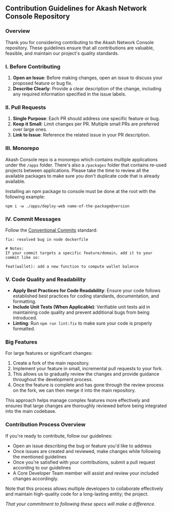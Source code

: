## Contribution Guidelines for Akash Network Console Repository
### Overview

Thank you for considering contributing to the Akash Network Console repository. These guidelines ensure that all contributions are valuable, feasible, and maintain our project's quality standards.

### I. Before Contributing

1. **Open an Issue**: Before making changes, open an issue to discuss your proposed feature or bug fix.
2. **Describe Clearly**: Provide a clear description of the change, including any required information specified in the issue labels.

### II. Pull Requests

1. **Single Purpose**: Each PR should address one specific feature or bug.
2. **Keep it Small**: Limit changes per PR. Multiple small PRs are preferred over large ones.
3. **Link to Issue**: Reference the related issue in your PR description.

### III. Monorepo

Akash Console repo is a monorepo which contains multiple applications under the `/apps` folder. There's also a `/packages` folder that contains re-used projects between applications. Please take the time to review all the available packages to make sure you don't duplicate code that is already available.

Installing an npm package to console must be done at the root with the following example:

```
npm i -w ./apps/deploy-web name-of-the-package@version
```

### IV. Commit Messages

Follow the [Conventional Commits](https://www.conventionalcommits.org/en/v1.0.0/) standard:

```
fix: resolved bug in node dockerfile

# Notes:
If your commit targets a specific feature/domain, add it to your commit like so:

feat(wallet): add a new function to compute wallet balance
```
### V. Code Quality and Readability

- **Apply Best Practices for Code Readability**: Ensure your code follows established best practices for coding standards, documentation, and formatting.
- **Include Unit Tests (When Applicable)**: Verifiable unit tests aid in maintaining code quality and prevent additional bugs from being introduced.
- **Linting**: Run `npm run lint:fix` to make sure your code is properly formatted.

### Big Features

For large features or significant changes:

1. Create a fork of the main repository.
2. Implement your feature in small, incremental pull requests to your fork.
3. This allows us to gradually review the changes and provide guidance throughout the development process.
4. Once the feature is complete and has gone through the review process on the fork, we can then merge it into the main repository.

This approach helps manage complex features more effectively and ensures that large changes are thoroughly reviewed before being integrated into the main codebase.

### Contribution Process Overview

If you're ready to contribute, follow our guidelines:

- Open an issue describing the bug or feature you'd like to address
- Once issues are created and reviewed, make changes while following the mentioned guidelines
- Once you're satisfied with your contributions, submit a pull request according to our guidelines
- A Core Developer Team member will assist and review your included changes accordingly.

Note that this process allows multiple developers to collaborate effectively and maintain high-quality code for a long-lasting entity; the project.  

*That your commitment to following these specs will make a difference.*